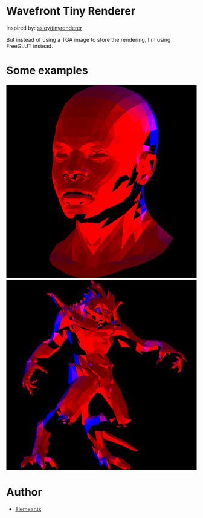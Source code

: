 # Wavefront Tiny Renderer

Inspired by: [ssloy/tinyrenderer](https://github.com/ssloy/tinyrenderer)

But instead of using a TGA image to store the rendering, I'm using FreeGLUT instead.

# Some examples

![](https://raw.githubusercontent.com/Elemeants/wavefront_renderer/main/imgs/HeadTesting.png)
![](https://raw.githubusercontent.com/Elemeants/wavefront_renderer/main/imgs/DiabloTesting.png)

# Author

- [Elemeants](https://github.com/Elemeants)
